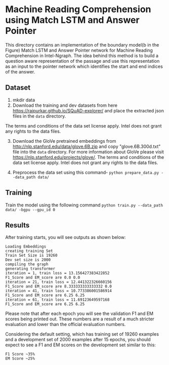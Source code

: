 
# Machine Reading Comprehension using Match LSTM and Answer Pointer

This directory contains an implementation of the boundary model(b in the Figure) Match LSTM and Answer Pointer network for Machine Reading Comprehension in Intel-Ngraph. The idea behind this method is to build a question aware representation of the passage and use this representation as an input to the pointer network which identifies the start and end indices of the answer.

## Dataset
1. mkdir data
2. Download the training and dev datasets  from here
https://rajpurkar.github.io/SQuAD-explorer/ and place the extracted json files in the `data` directory.

The terms and conditions of the data set license apply. Intel does not grant any rights to the data files.

3. Download the GloVe pretrained embeddings from  http://nlp.stanford.edu/data/glove.6B.zip and copy "glove.6B.300d.txt" file into the  `data` directory.
For more information about GloVe please visit https://nlp.stanford.edu/projects/glove/. The terms and conditions of the data set license apply. Intel does not grant any rights to the data files.

4. Preprocess the data set using this command- `python prepare_data.py --data_path data/`

## Training
Train the model using the following command
 `python train.py --data_path data/ -bgpu --gpu_id 0`

## Results
After training starts, you will see outputs as shown below:
```
Loading Embeddings
creating training Set
Train Set Size is 19260
Dev set size is 2000
compiling the graph
generating transformer
iteration = 1, train loss = 13.156427383422852
F1_Score and EM_score are 0.0 0.0
iteration = 21, train loss = 12.441322326660156
F1_Score and EM_score are 8.333333333333332 0.0
iteration = 41, train loss = 10.773386001586914
F1_Score and EM_score are 6.25 6.25
iteration = 61, train loss = 11.69123649597168
F1_Score and EM_score are 6.25 6.25
```
Please note that after each epoch you will see the validation F1 and EM scores being printed out. These numbers are a result of a much stricter evaluation and lower than the official evaluation numbers.

Considering the default setting, which has training set of 19260 examples and a development set of 2000 examples
after 15 epochs, you should expect to see a F1 and EM scores on the development set similar to this:

```
F1 Score ~35%
EM Score ~25%
```
